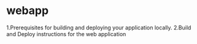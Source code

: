 # webapp

1.Prerequisites for building and deploying your application locally.
2.Build and Deploy instructions for the web application
